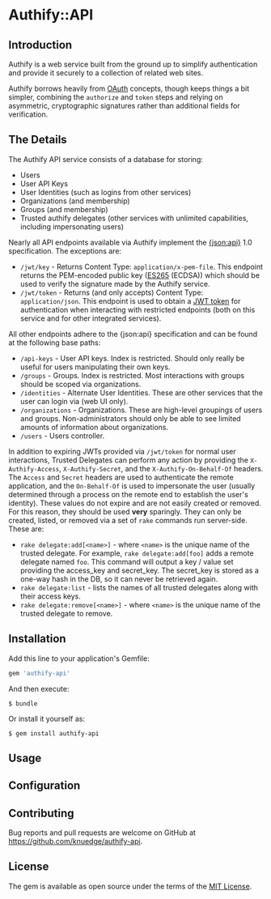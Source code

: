 # Authify::API

## Introduction

Authify is a web service built from the ground up to simplify authentication and provide it securely to a collection of related web sites.

Authify borrows heavily from [OAuth](https://en.wikipedia.org/wiki/OAuth) concepts, though keeps things a bit simpler, combining the `authorize` and `token` steps and relying on asymmetric, cryptographic signatures rather than additional fields for verification.

## The Details

The Authify API service consists of a database for storing:

* Users
* User API Keys
* User Identities (such as logins from other services)
* Organizations (and membership)
* Groups (and membership)
* Trusted authify delegates (other services with unlimited capabilities, including impersonating users)

Nearly all API endpoints available via Authify implement the [{json:api}](http://jsonapi.org/) 1.0 specification. The exceptions are:

* `/jwt/key` - Returns Content Type: `application/x-pem-file`. This endpoint returns the PEM-encoded public key ([ES265](https://tools.ietf.org/html/rfc7518#section-3.4) (ECDSA)) which should be used to verify the signature made by the Authify service.
* `/jwt/token` - Returns (and only accepts) Content Type: `application/json`. This endpoint is used to obtain a [JWT token](https://en.wikipedia.org/wiki/JSON_Web_Token) for authentication when interacting with restricted endpoints (both on this service and for other integrated services).

All other endpoints adhere to the {json:api} specification and can be found at the following base paths:

* `/api-keys` - User API keys. Index is restricted. Should only really be useful for users manipulating their own keys.
* `/groups` - Groups. Index is restricted. Most interactions with groups should be scoped via organizations.
* `/identities` - Alternate User Identities. These are other services that the user can login via (web UI only).
* `/organizations` - Organizations. These are high-level groupings of users and groups. Non-administrators should only be able to see limited amounts of information about organizations.
* `/users` - Users controller.

In addition to expiring JWTs provided via `/jwt/token` for normal user interactions, Trusted Delegates can perform any action by providing the `X-Authify-Access`, `X-Authify-Secret`, and the `X-Authify-On-Behalf-Of` headers. The `Access` and `Secret` headers are used to authenticate the remote application, and the `On-Behalf-Of` is used to impersonate the user (usually determined through a process on the remote end to establish the user's identity). These values do not expire and are not easily created or removed. For this reason, they should be used **very** sparingly. They can only be created, listed, or removed via a set of `rake` commands run server-side. These are:

* `rake delegate:add[<name>]` - where `<name>` is the unique name of the trusted delegate. For example, `rake delegate:add[foo]` adds a remote delegate named `foo`. This command will output a key / value set providing the access\_key and secret\_key. The secret\_key is stored as a one-way hash in the DB, so it can never be retrieved again.
* `rake delegate:list` - lists the names of all trusted delegates along with their access keys.
* `rake delegate:remove[<name>]` - where `<name>` is the unique name of the trusted delegate to remove.

## Installation

Add this line to your application's Gemfile:

```ruby
gem 'authify-api'
```

And then execute:

    $ bundle

Or install it yourself as:

    $ gem install authify-api

## Usage

## Configuration



## Contributing

Bug reports and pull requests are welcome on GitHub at https://github.com/knuedge/authify-api.

## License

The gem is available as open source under the terms of the [MIT License](http://opensource.org/licenses/MIT).
